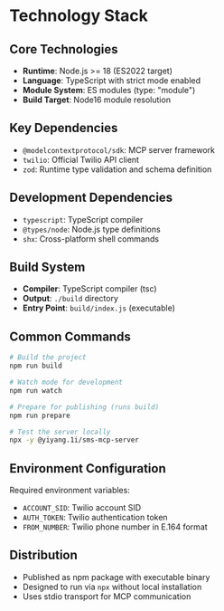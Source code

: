 # Technology Stack

## Core Technologies
- **Runtime**: Node.js >= 18 (ES2022 target)
- **Language**: TypeScript with strict mode enabled
- **Module System**: ES modules (type: "module")
- **Build Target**: Node16 module resolution

## Key Dependencies
- `@modelcontextprotocol/sdk`: MCP server framework
- `twilio`: Official Twilio API client
- `zod`: Runtime type validation and schema definition

## Development Dependencies
- `typescript`: TypeScript compiler
- `@types/node`: Node.js type definitions
- `shx`: Cross-platform shell commands

## Build System
- **Compiler**: TypeScript compiler (tsc)
- **Output**: `./build` directory
- **Entry Point**: `build/index.js` (executable)

## Common Commands
```bash
# Build the project
npm run build

# Watch mode for development
npm run watch

# Prepare for publishing (runs build)
npm run prepare

# Test the server locally
npx -y @yiyang.1i/sms-mcp-server
```

## Environment Configuration
Required environment variables:
- `ACCOUNT_SID`: Twilio account SID
- `AUTH_TOKEN`: Twilio authentication token  
- `FROM_NUMBER`: Twilio phone number in E.164 format

## Distribution
- Published as npm package with executable binary
- Designed to run via `npx` without local installation
- Uses stdio transport for MCP communication
